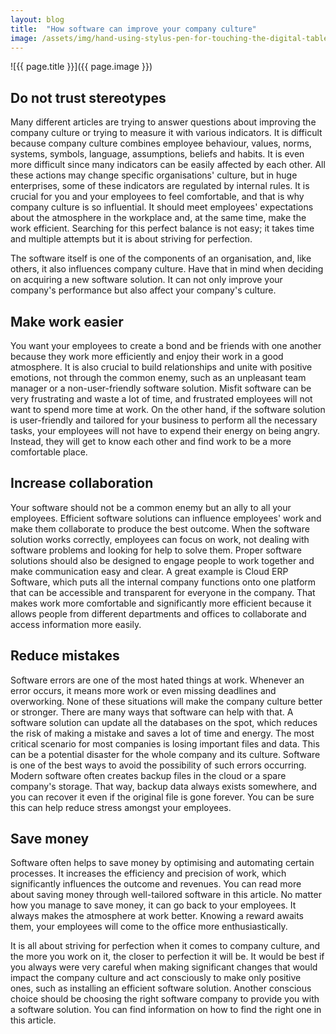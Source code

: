 ```yaml
---
layout: blog
title:  "How software can improve your company culture"
image: /assets/img/hand-using-stylus-pen-for-touching-the-digital-tablet-screen-6336-2048x1365.jpg
---
```


![{{ page.title }}]({{ page.image }})

## Do not trust stereotypes
Many different articles are trying to answer questions about improving the company culture or trying to measure it with various indicators. It is difficult because company culture combines employee behaviour, values, norms, systems, symbols, language, assumptions, beliefs and habits. It is even more difficult since many indicators can be easily affected by each other. All these actions may change specific organisations' culture, but in huge enterprises, some of these indicators are regulated by internal rules. It is crucial for you and your employees to feel comfortable, and that is why company culture is so influential. It should meet employees' expectations about the atmosphere in the workplace and, at the same time, make the work efficient. Searching for this perfect balance is not easy; it takes time and multiple attempts but it is about striving for perfection.

The software itself is one of the components of an organisation, and, like others, it also influences company culture. Have that in mind when deciding on acquiring a new software solution. It can not only improve your company's performance but also affect your company's culture.

## Make work easier
You want your employees to create a bond and be friends with one another because they work more efficiently and enjoy their work in a good atmosphere. It is also crucial to build relationships and unite with positive emotions, not through the common enemy, such as an unpleasant team manager or a non-user-friendly software solution. Misfit software can be very frustrating and waste a lot of time, and frustrated employees will not want to spend more time at work. On the other hand, if the software solution is user-friendly and tailored for your business to perform all the necessary tasks, your employees will not have to expend their energy on being angry. Instead, they will get to know each other and find work to be a more comfortable place.

## Increase collaboration
Your software should not be a common enemy but an ally to all your employees. Efficient software solutions can influence employees' work and make them collaborate to produce the best outcome. When the software solution works correctly, employees can focus on work, not dealing with software problems and looking for help to solve them. Proper software solutions should also be designed to engage people to work together and make communication easy and clear. A great example is Cloud ERP Software, which puts all the internal company functions onto one platform that can be accessible and transparent for everyone in the company. That makes work more comfortable and significantly more efficient because it allows people from different departments and offices to collaborate and access information more easily.

## Reduce mistakes
Software errors are one of the most hated things at work. Whenever an error occurs, it means more work or even missing deadlines and overworking. None of these situations will make the company culture better or stronger. There are many ways that software can help with that. A software solution can update all the databases on the spot, which reduces the risk of making a mistake and saves a lot of time and energy. The most critical scenario for most companies is losing important files and data. This can be a potential disaster for the whole company and its culture. Software is one of the best ways to avoid the possibility of such errors occurring. Modern software often creates backup files in the cloud or a spare company's storage. That way, backup data always exists somewhere, and you can recover it even if the original file is gone forever. You can be sure this can help reduce stress amongst your employees.

## Save money
Software often helps to save money by optimising and automating certain processes. It increases the efficiency and precision of work, which significantly influences the outcome and revenues. You can read more about saving money through well-tailored software in this article. No matter how you manage to save money, it can go back to your employees. It always makes the atmosphere at work better. Knowing a reward awaits them, your employees will come to the office more enthusiastically.

It is all about striving for perfection when it comes to company culture, and the more you work on it, the closer to perfection it will be. It would be best if you always were very careful when making significant changes that would impact the company culture and act consciously to make only positive ones, such as installing an efficient software solution. Another conscious choice should be choosing the right software company to provide you with a software solution. You can find information on how to find the right one in this article.
